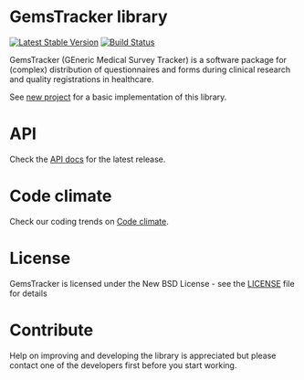 # GemsTracker library
[![Latest Stable Version](https://poser.pugx.org/gemstracker/gemstracker/v/stable)](https://packagist.org/packages/gemstracker/gemstracker)
[![Build Status](https://travis-ci.org/GemsTracker/gemstracker-library.svg?branch=master)](https://travis-ci.org/GemsTracker/gemstracker-library)

GemsTracker (GEneric Medical Survey Tracker) is a software package for (complex) distribution of questionnaires and forms during clinical research and quality registrations in healthcare.

See [new project](https://github.com/GemsTracker/new-project) for a basic implementation of this library.

# API
Check the [API docs](https://gemstracker.github.io/gemstracker-library/) for the latest release.

# Code climate
Check our coding trends on [Code climate](https://codeclimate.com/github/GemsTracker/gemstracker-library/trends/technical_debt).

# License
GemsTracker is licensed under the New BSD License - see the [LICENSE](LICENSE.txt) file for details

# Contribute
Help on improving and developing the library is appreciated but please contact one of the developers first before you start working.
